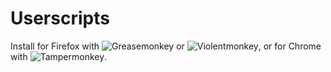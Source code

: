 # Userscripts

Install for Firefox with ![Greasemonkey](https://addons.mozilla.org/en-US/firefox/addon/greasemonkey/) or ![Violentmonkey](https://addons.mozilla.org/en-US/firefox/addon/violentmonkey/), or for Chrome with ![Tampermonkey](https://chrome.google.com/webstore/detail/tampermonkey/dhdgffkkebhmkfjojejmpbldmpobfkfo).
